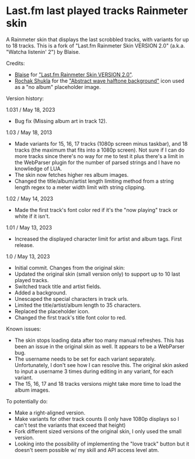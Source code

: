 # Last.fm last played tracks Rainmeter skin
A Rainmeter skin that displays the last scrobbled tracks, with variants for up to 18 tracks. This is a fork of "Last.fm Rainmeter Skin VERSION 2.0" (a.k.a. "Watcha listenin' 2") by Blaise.

Credits:
- [Blaise](https://www.deviantart.com/squadrmskin) for ["Last.fm Rainmeter Skin VERSION 2.0"](https://www.deviantart.com/squadrmskin/art/Last-fm-Rainmeter-Skin-VERSION-2-0-590438568).
- [Rochak Shukla](https://www.freepik.com/author/rochakshukla) for the ["Abstract wave halftone background"](https://www.freepik.com/free-vector/abstract-wave-halftone-background_23214995.htm) icon used as a "no album" placeholder image.

Version history:

1.031 / May 18, 2023
- Bug fix (Missing album art in track 12).

1.03 / May 18, 2013
- Made variants for 15, 16, 17 tracks (1080p screen minus taskbar), and 18 tracks (the maximum that fits into a 1080p screen). Not sure if I can do more tracks since there's no way for me to test it plus there's a limit in the WebParser plugin for the number of parsed strings and I have no knowliedge of LUA.
- The skin now fetches higher res album images.
- Changed the title/album/artist length limiting method from a string length regex to a meter width limit with string clipping.

1.02 / May 14, 2023
- Made the first track's font color red if it's the "now playing" track or white if it isn't.

1.01 / May 13, 2023
- Increased the displayed character limit for artist and album tags. First release.

1.0 / May 13, 2023
- Initial commit. Changes from the original skin:
- Updated the original skin (small version only) to support up to 10 last played tracks.
- Switched track title and artist fields.
- Added a background.
- Unescaped the special characters in track urls.
- Limited the title/artist/album length to 35 characters.
- Replaced the placeholder icon.
- Changed the first track's title font color to red.

Known issues:
- The skin stops loading data after too many manual refreshes. This has been an issue in the original skin as well. It appears to be a WebParser bug.
- The username needs to be set for each variant separately. Unfortunately, I don't see how I can resolve this. The original skin asked to input a username 3 times during editing in any variant, for each variant.
- The 15, 16, 17 and 18 tracks versions might take more time to load the album images.

To potentially do:
- Make a right-aligned version.
- Make variants for other track counts (I only have 1080p displays so I can't test the variants that exceed that height)
- Fork different sized versions of the original skin, I only used the small version.
- Looking into the possibility of implementing the "love track" button but it doesn't seem possible w/ my skill and API access level atm.
